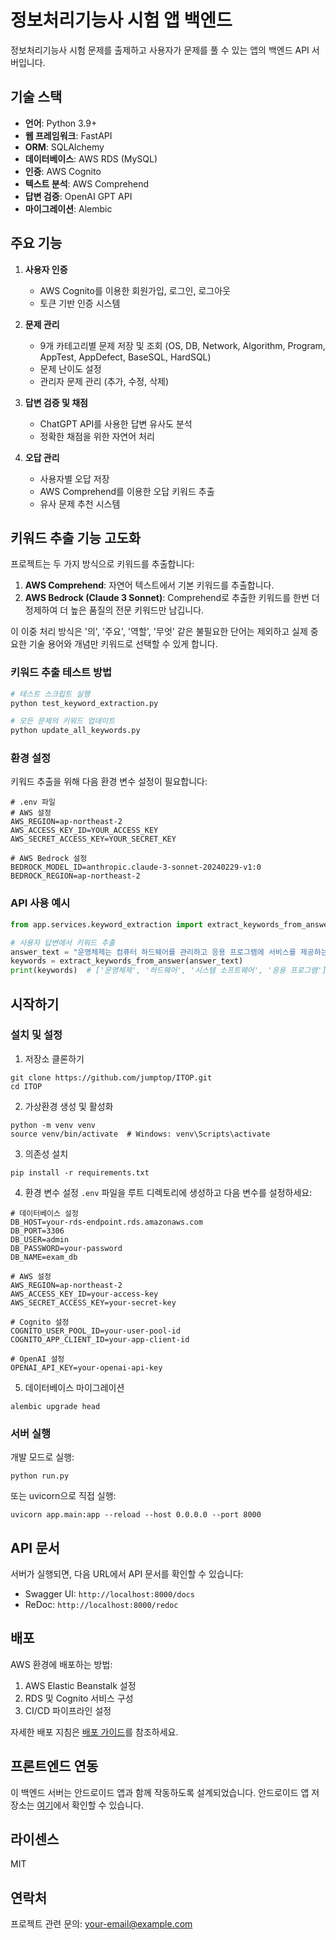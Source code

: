 # 정보처리기능사 시험 앱 백엔드

정보처리기능사 시험 문제를 출제하고 사용자가 문제를 풀 수 있는 앱의 백엔드 API 서버입니다.

## 기술 스택

- **언어**: Python 3.9+
- **웹 프레임워크**: FastAPI
- **ORM**: SQLAlchemy
- **데이터베이스**: AWS RDS (MySQL)
- **인증**: AWS Cognito
- **텍스트 분석**: AWS Comprehend
- **답변 검증**: OpenAI GPT API
- **마이그레이션**: Alembic

## 주요 기능

1. **사용자 인증**
   - AWS Cognito를 이용한 회원가입, 로그인, 로그아웃
   - 토큰 기반 인증 시스템

2. **문제 관리**
   - 9개 카테고리별 문제 저장 및 조회 (OS, DB, Network, Algorithm, Program, AppTest, AppDefect, BaseSQL, HardSQL)
   - 문제 난이도 설정
   - 관리자 문제 관리 (추가, 수정, 삭제)

3. **답변 검증 및 채점**
   - ChatGPT API를 사용한 답변 유사도 분석
   - 정확한 채점을 위한 자연어 처리

4. **오답 관리**
   - 사용자별 오답 저장
   - AWS Comprehend를 이용한 오답 키워드 추출
   - 유사 문제 추천 시스템

## 키워드 추출 기능 고도화

프로젝트는 두 가지 방식으로 키워드를 추출합니다:

1. **AWS Comprehend**: 자연어 텍스트에서 기본 키워드를 추출합니다.
2. **AWS Bedrock (Claude 3 Sonnet)**: Comprehend로 추출한 키워드를 한번 더 정제하여 더 높은 품질의 전문 키워드만 남깁니다.

이 이중 처리 방식은 '의', '주요', '역할', '무엇' 같은 불필요한 단어는 제외하고 실제 중요한 기술 용어와 개념만 키워드로 선택할 수 있게 합니다.

### 키워드 추출 테스트 방법

```bash
# 테스트 스크립트 실행
python test_keyword_extraction.py

# 모든 문제의 키워드 업데이트
python update_all_keywords.py
```

### 환경 설정

키워드 추출을 위해 다음 환경 변수 설정이 필요합니다:

```
# .env 파일
# AWS 설정
AWS_REGION=ap-northeast-2
AWS_ACCESS_KEY_ID=YOUR_ACCESS_KEY
AWS_SECRET_ACCESS_KEY=YOUR_SECRET_KEY

# AWS Bedrock 설정
BEDROCK_MODEL_ID=anthropic.claude-3-sonnet-20240229-v1:0
BEDROCK_REGION=ap-northeast-2
```

### API 사용 예시

```python
from app.services.keyword_extraction import extract_keywords_from_answer

# 사용자 답변에서 키워드 추출
answer_text = "운영체제는 컴퓨터 하드웨어를 관리하고 응용 프로그램에 서비스를 제공하는 시스템 소프트웨어입니다."
keywords = extract_keywords_from_answer(answer_text)
print(keywords)  # ['운영체제', '하드웨어', '시스템 소프트웨어', '응용 프로그램']
```

## 시작하기

### 설치 및 설정

1. 저장소 클론하기
```
git clone https://github.com/jumptop/ITOP.git
cd ITOP
```

2. 가상환경 생성 및 활성화
```
python -m venv venv
source venv/bin/activate  # Windows: venv\Scripts\activate
```

3. 의존성 설치
```
pip install -r requirements.txt
```

4. 환경 변수 설정
`.env` 파일을 루트 디렉토리에 생성하고 다음 변수를 설정하세요:
```
# 데이터베이스 설정
DB_HOST=your-rds-endpoint.rds.amazonaws.com
DB_PORT=3306
DB_USER=admin
DB_PASSWORD=your-password
DB_NAME=exam_db

# AWS 설정
AWS_REGION=ap-northeast-2
AWS_ACCESS_KEY_ID=your-access-key
AWS_SECRET_ACCESS_KEY=your-secret-key

# Cognito 설정
COGNITO_USER_POOL_ID=your-user-pool-id
COGNITO_APP_CLIENT_ID=your-app-client-id

# OpenAI 설정
OPENAI_API_KEY=your-openai-api-key
```

5. 데이터베이스 마이그레이션
```
alembic upgrade head
```

### 서버 실행

개발 모드로 실행:
```
python run.py
```

또는 uvicorn으로 직접 실행:
```
uvicorn app.main:app --reload --host 0.0.0.0 --port 8000
```

## API 문서

서버가 실행되면, 다음 URL에서 API 문서를 확인할 수 있습니다:
- Swagger UI: `http://localhost:8000/docs`
- ReDoc: `http://localhost:8000/redoc`

## 배포

AWS 환경에 배포하는 방법:

1. AWS Elastic Beanstalk 설정
2. RDS 및 Cognito 서비스 구성
3. CI/CD 파이프라인 설정

자세한 배포 지침은 [배포 가이드](deployment-guide.md)를 참조하세요.

## 프론트엔드 연동

이 백엔드 서버는 안드로이드 앱과 함께 작동하도록 설계되었습니다. 안드로이드 앱 저장소는 [여기](https://github.com/yourusername/exam-app-android)에서 확인할 수 있습니다.

## 라이센스

MIT

## 연락처

프로젝트 관련 문의: your-email@example.com 